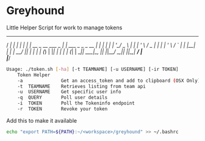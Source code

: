# Greyhound
Little Helper Script for work to manage tokens

   _____                _                           _ 
  / ____|              | |                         | |
 | |  __ _ __ ___ _   _| |__   ___  _   _ _ __   __| |
 | | |_ | '__/ _ \ | | | '_ \ / _ \| | | | '_ \ / _` |
 | |__| | | |  __/ |_| | | | | (_) | |_| | | | | (_| |
  \_____|_|  \___|\__, |_| |_|\___/ \__,_|_| |_|\__,_|
                   __/ |                              
                  |___/                               

```bash
Usage: ./token.sh [-ha] [-t TEAMNAME] [-u USERNAME] [-ir TOKEN]
    Token Helper
    -a              Get an access_token and add to clipboard (OSX Only)
    -t  TEAMNAME    Retrieves listing from team api
    -u  USERNAME    Get specific user info
    -q  QUERY       Poll user details
    -i  TOKEN       Poll the Tokeninfo endpoint
    -r  TOKEN       Revoke your token
```

Add this to make it available
```bash
echo "export PATH=${PATH}:~/<workspace>/greyhound" >> ~/.bashrc
```
